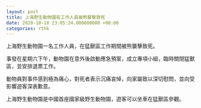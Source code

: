 ```yaml
---
layout: post
title: 上海野生動物園有工作人員被熊襲擊致死
date: 2020-10-18 23:05:24.000000000 +08:00
categories: rthk
---
```


上海野生動物園一名工作人員，在猛獸區工作期間被熊襲擊致死。

事發在星期六下午，動物園在意外後啟動應急預案，成立專項小組，臨時關閉猛獸區，並安排退票工作。

動物員對事件感到極為痛心，對死者表示沉痛哀悼，向家屬致以深切慰問，並向受影響遊客深表歉意。

上海野生動物園是中國首座國家級野生動物園，遊客可以坐車在猛獸區參觀。
